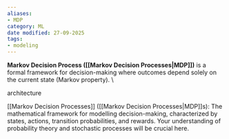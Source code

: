 ```yaml
---
aliases:
- MDP
category: ML
date modified: 27-09-2025
tags:
- modeling
---
```

**Markov Decision Process ([[Markov Decision Processes|MDP]])** is a formal framework for decision-making where outcomes depend solely on the current state (Markov property).
\

architecture 



[[Markov Decision Processes]] 
([[Markov Decision Processes|MDP]]s): The mathematical framework for modelling decision-making, characterized by states, actions, transition probabilities, and rewards. Your understanding of probability theory and stochastic processes will be crucial here.